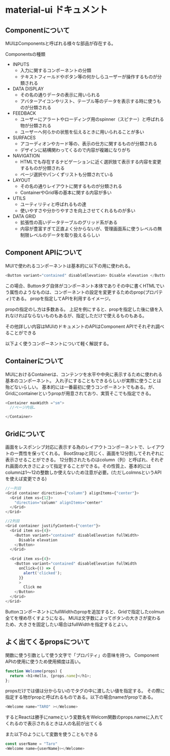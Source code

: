 # material-ui ドキュメント

## Componentについて

MUIはComponentsと呼ばれる様々な部品が存在する。

Componentsの種類

* INPUTS
  * 入力に関するコンポーネントの分類
  * テキストフィールドやボタン等の何かしらユーザーが操作するものが分類される
* DATA DISPLAY
  * その名の通りデータの表示に用いられる
  * アバターアイコンやリスト、テーブル等のデータを表示する時に使うものが分類される
* FEEDBACK
  * ユーザーにアラートやローディング用のspinner（スピナー）と呼ばれる物が分類される
  * ユーザーへ何らかの状態を伝えるときに用いられることが多い
* SURFACES
  * アコーディオンやカード等の、表示の仕方に関するものが分類される
  * デザインに結構関わってくるので内容が複雑になりがち
* NAVIGATION
  * HTMLでも存在するナビゲーションに近く選択肢て表示する内容を変更するものが分類される
  * ページ選択やパンくずリストも分類されている
* LAYOUT
  * その名の通りレイアウトに関するものが分類される
  * ContainerやGrid等の基本に関する内容が多い
* UTILS
  * ユーティリティと呼ばれるもの達
  * 使いやすさや分かりやすさを向上させてくれるものが多い
* DATA GRID
  * 拡張性の高いデータテーブルのグリッド系がある
  * 内容が豊富すぎて正直よく分からないが、管理画面系に使うレベルの無制限レベルのデータを取り扱えるらしい

## Component APIについて

MUIで使われるコンポーネントは基本的に以下の用に使われる。

```javascript
<Button variant="contained" disableElevation> Disable elevation </Button>
```

この場合、Buttonタグ自体がコンポーネント本体でありその中に書くHTMLでいう属性のようなものは、コンポーネントの設定を変更するためのprop(プロパティ)である。
propを指定してAPIを利用するイメージ。

propの指定のし方は多数ある。
上記を例にすると、propを指定した後に値を入れなければならないものもあるが、指定しただけで使えるものもある。

その他詳しい内容はMUIのドキュメントのAPIはComponent APIでそれぞれ調べることができる

以下よく使うコンポーネントについて軽く解説する。

## Containerについて

MUIにおけるContainerは、コンテンツを水平や中央に表示するために使われる基本のコンポーネント。
入れ子にすることもできるらしいが実際に使うことは殆どないらしい。
基本的には一番最初に使うコンポーネントでもある。が、Gridにcontainerというpropが用意されており、実質そこでも指定できる。
```javascript
<Container maxWidth ="sm">
  //ページ内容…

</Container>
```

## Gridについて

画面をレスポンシブ対応に表示する為のレイアウトコンポーネントで、レイアウトの一貫性を保ってくれる。
BootStrapと同じく、画面を12分割してそれぞれに表示させることができる。
12分割されたものはcolumn（列）と呼ばれ、それぞれ画面の大きさによって指定することができる。その性質上、基本的にはcolumnは1～12の整数しか使えないため注意が必要。(ただしcolmnsというAPIを使えば変更できる)
```javascript
//一列目
<Grid container direction={"column"} alignItems={"center"}>
  <Grid item xs={12}>
    "direction="column" alignItems="center"
  </Grid>
</Grid>

//2列目
<Grid container justifyContent={"center"}>
  <Grid item xs={4}>
    <Button variant="contained" disableElevation fullWidth>
      Disable elevation
    </Button>
  </Grid>
  
  <Grid item xs={4}>
    <Button variant="contained" disableElevation fullWidth 
      onClick={() => {
        alert('clicked');
      }}
      >
        Click me
    </Button>
  </Grid>
</Grid>
```

ButtonコンポーネントにfullWidthのpropを追加すると、Gridで指定したcolmun全てを埋め尽くすようになる。
MUIは文字数によってボタンの大きさが変わるため、大きさを固定したい場合はfullWidthを指定するとよい。

## よく出てくるpropsについて

関数に使う引数として使う文字で「プロパティ」の意味を持つ。
Component APIの使用に使うため使用頻度は高い。

```javascript
function Welcome(props) {
  return <h1>Hello, {props.name}</h1>;
};
```
propsだけでは値は分からないのでタグの中に渡したい値を指定する。
その際に指定する物がpropと呼ばれるものである。以下の場合nameがpropである。

```javascript
<Welcome name="TARO" ></Welcome>
```
するとReactは勝手にnameという変数名をWelcom関数のprops.nameに入れてくれるので表示されるときは人の名前が出てくる

また以下のようにして変数を使うこともできる
```javascript
const userName = "Taro"
<Welcome name={userName}></Welcome>
```